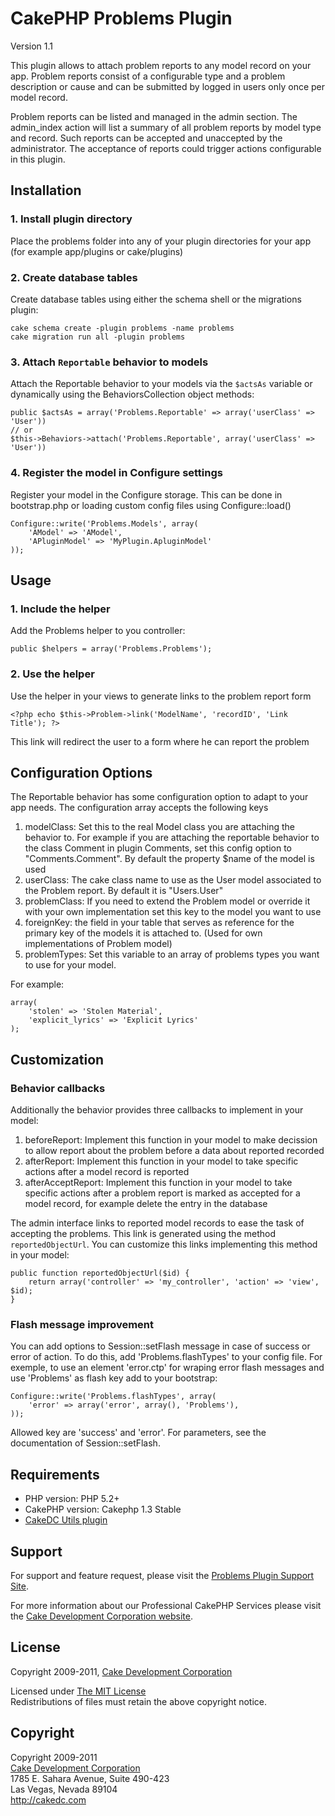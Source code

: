 # CakePHP Problems Plugin #

Version 1.1

This plugin allows to attach problem reports to any model record on your app. Problem reports
consist of a configurable type and a problem description or cause and can be submitted by logged in users
only once per model record.

Problem reports can be listed and managed in the admin section. The admin_index action will list a summary of
all problem reports by model type and record. Such reports can be accepted and unaccepted by the administrator.
The acceptance of reports could trigger actions configurable in this plugin.

## Installation ##

### 1. Install plugin directory ###

Place the problems folder into any of your plugin directories for your app (for example app/plugins or cake/plugins)

### 2. Create database tables ###

Create database tables using either the schema shell or the migrations plugin:

	cake schema create -plugin problems -name problems
	cake migration run all -plugin problems

### 3. Attach `Reportable` behavior to models ###

Attach the Reportable behavior to your models via the `$actsAs` variable or dynamically using the BehaviorsCollection object methods:

	public $actsAs = array('Problems.Reportable' => array('userClass' => 'User'))
	// or
	$this->Behaviors->attach('Problems.Reportable', array('userClass' => 'User'))

### 4. Register the model in Configure settings ###

Register your model in the Configure storage. This can be done in bootstrap.php or loading custom config files using Configure::load()

	Configure::write('Problems.Models', array(
		'AModel' => 'AModel',
		'APluginModel' => 'MyPlugin.ApluginModel'
	));

## Usage ##

### 1. Include the helper ###

Add the Problems helper to you controller:

	public $helpers = array('Problems.Problems');

### 2. Use the helper ###

Use the helper in your views to generate links to the problem report form

	<?php echo $this->Problem->link('ModelName', 'recordID', 'Link Title'); ?>

This link will redirect the user to a form where he can report the problem

## Configuration Options ##
The Reportable behavior has some configuration option to adapt to your app needs. The configuration array accepts the following keys

1. modelClass: Set this to the real Model class you are attaching the behavior to. For example if you are attaching the reportable behavior to the class Comment in plugin Comments, set this config option to "Comments.Comment". By default the property $name of the model is used
2. userClass: The cake class name to use as the User model associated to the Problem report. By default it is "Users.User"
3. problemClass: If you need to extend the Problem model or override it with your own implementation set this key to the model you want to use
4. foreignKey: the field in your table that serves as reference for the primary key of the models it is attached to. (Used for own implementations of Problem model)
5. problemTypes: Set this variable to an array of problems types you want to use for your model.

For example:

	array(
		'stolen' => 'Stolen Material',
		'explicit_lyrics' => 'Explicit Lyrics'
	);

## Customization ##

### Behavior callbacks ###

Additionally the behavior provides three callbacks to implement in your model:
1. beforeReport: Implement this function in your model to make decission to allow report about the problem before a data about reported recorded
2. afterReport: Implement this function in your model to take specific actions after a model record is reported
3. afterAcceptReport: Implement this function in your model to take specific actions after a problem report is marked as accepted for a model record, for example delete the entry in the database

The admin interface links to reported model records to ease the task of accepting the problems. This link is generated using the method `reportedObjectUrl`.
You can customize this links implementing this method in your model:

	public function reportedObjectUrl($id) {
		return array('controller' => 'my_controller', 'action' => 'view', $id);
	}

### Flash message improvement ###

You can add options to Session::setFlash message in case of success or error of action.
To do this, add 'Problems.flashTypes' to your config file.
For exemple, to use an element 'error.ctp' for wraping error flash messages  and use 'Problems' as flash key add to your bootstrap:

	Configure::write('Problems.flashTypes', array(
		'error' => array('error', array(), 'Problems'),
	));

Allowed key are 'success' and 'error'.
For parameters, see  the documentation of Session::setFlash.

## Requirements ##

* PHP version: PHP 5.2+
* CakePHP version: Cakephp 1.3 Stable
* [CakeDC Utils plugin](http://github.com/CakeDC/utils)

## Support ##

For support and feature request, please visit the [Problems Plugin Support Site](http://cakedc.lighthouseapp.com/projects/59614-problems-plugin/).

For more information about our Professional CakePHP Services please visit the [Cake Development Corporation website](http://cakedc.com).

## License ##

Copyright 2009-2011, [Cake Development Corporation](http://cakedc.com)

Licensed under [The MIT License](http://www.opensource.org/licenses/mit-license.php)<br/>
Redistributions of files must retain the above copyright notice.

## Copyright ###

Copyright 2009-2011<br/>
[Cake Development Corporation](http://cakedc.com)<br/>
1785 E. Sahara Avenue, Suite 490-423<br/>
Las Vegas, Nevada 89104<br/>
http://cakedc.com<br/>